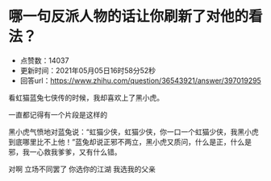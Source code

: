 # 哪一句反派人物的话让你刷新了对他的看法？
- 点赞数：14037
- 更新时间：2021年05月05日16时58分52秒
- 回答url：https://www.zhihu.com/question/36543921/answer/397019295
<body>
 <p data-pid="ePsBn6EV">看虹猫蓝兔七侠传的时候，我却喜欢上了黑小虎。</p>
 <p data-pid="SG44lpty">一直都记得有一个片段是这样的</p>
 <p data-pid="H-6jzGb1">黑小虎气愤地对蓝兔说：“虹猫少侠，虹猫少侠，你一口一个虹猫少侠，我黑小虎到底哪里比不上他！”蓝兔却说正邪不两立，黑小虎又质问，什么是正，什么是邪，我一心救我爹爹，又有什么错。</p>
 <p data-pid="StrWzY5r">对啊 立场不同罢了 你选你的江湖 我选我的父亲</p>
</body>